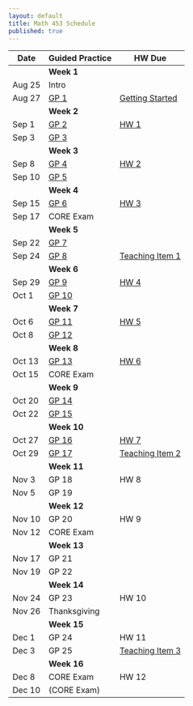 ```yaml
---
layout: default
title: Math 453 Schedule
published: true
---
```








| Date   	| Guided Practice 	|  HW Due 	|
|--------	|---------	|-----------------	|
| 	| **Week 1**     	| |
| Aug 25 	| Intro  |	|
| Aug 27 	| [GP 1](/NSC-Math-453/GP1.html) | [Getting Started](http://www.overleaf.com/docs?snip_uri=https://raw.githubusercontent.com/sergeballif/NSC-Math-453/gh-pages/homework/Math453GettingStarted.tex&splash=none)	|
|     	|   **Week 2**      	|                 	|                	
| Sep 1 	| [GP 2](/NSC-Math-453/GP2.html) | [HW 1](http://www.overleaf.com/docs?snip_uri=https://raw.githubusercontent.com/sergeballif/NSC-Math-453/gh-pages/homework/Math453HW1.tex&splash=none)	|
| Sep 3 	| [GP 3](/NSC-Math-453/GP3.html)  | 	|   
|     	|   **Week 3**      	|                 	|                	
| Sep 8 	| [GP 4](/NSC-Math-453/GP4.html) | [HW 2](http://www.overleaf.com/docs?snip_uri=https://raw.githubusercontent.com/sergeballif/NSC-Math-453/gh-pages/homework/Math453HW2.tex&splash=none) |
| Sep 10 	| [GP 5](/NSC-Math-453/GP5.html) | |    
|     	|   **Week 4**      	|                 	|  
| Sep 15 	| [GP 6](/NSC-Math-453/GP6.html) | [HW 3](http://www.overleaf.com/docs?snip_uri=https://raw.githubusercontent.com/sergeballif/NSC-Math-453/gh-pages/homework/Math453HW3.tex&splash=none)|              	
| Sep 17 	| CORE Exam |	|
|     	|   **Week 5**      	|                 	|                	
| Sep 22 	| [GP 7](/NSC-Math-453/GP7.html) |  |
| Sep 24 	| [GP 8](/NSC-Math-453/GP8.html) | [Teaching Item 1](/NSC-Math-453/TeachingItems.html) |
|     	|   **Week 6**      	|                 	|                	
| Sep 29 	| [GP 9](/NSC-Math-453/GP9.html)  | [HW 4](http://www.overleaf.com/docs?snip_uri=https://raw.githubusercontent.com/sergeballif/NSC-Math-453/gh-pages/homework/Math453HW4.tex&splash=none) |
| Oct 1 	| [GP 10](/NSC-Math-453/GP10.html) |  |    
|     	|   **Week 7**      	|                 	|                	
| Oct 6  	| [GP 11](/NSC-Math-453/GP11.html) | [HW 5](http://www.overleaf.com/docs?snip_uri=https://raw.githubusercontent.com/sergeballif/NSC-Math-453/gh-pages/homework/Math453HW5.tex&splash=none) |
| Oct 8 	| [GP 12](/NSC-Math-453/GP12.html) | 	|        
|     	|   **Week 8**      	|                 	|                	
| Oct 13 	| [GP 13](/NSC-Math-453/GP13.html) | [HW 6](http://www.overleaf.com/docs?snip_uri=https://raw.githubusercontent.com/sergeballif/NSC-Math-453/gh-pages/homework/Math453HW6.tex&splash=none) |
| Oct 15	| CORE Exam  | 	|
|     	|   **Week 9**      	|                 	|           
| Oct 20 	| [GP 14](/NSC-Math-453/GP14.html) |	|     	
| Oct 22  | [GP 15](/NSC-Math-453/GP15.html) |	|
|     	|   **Week 10**      	|                 	|                	
| Oct 27 	| [GP 16](/NSC-Math-453/GP16.html) |	[HW 7](http://www.overleaf.com/docs?snip_uri=https://raw.githubusercontent.com/sergeballif/NSC-Math-453/gh-pages/homework/Math453HW7.tex&splash=none) |
| Oct 29 	| [GP 17](/NSC-Math-453/GP17.html) | [Teaching Item 2](/NSC-Math-453/homework/Math453TeachingItem2.pdf)	|
|     	|   **Week 11**      	|                 	|                	
| Nov 3 	| GP 18  | HW 8 |
| Nov 5 	| GP 19  | 	|          
|     	|   **Week 12**      	|                 	|                	
| Nov 10 	| GP 20 | HW 9 |
| Nov 12 	| CORE Exam | 	|
|     	|   **Week 13**      	|                 	|  
| Nov 17 	| GP 21 |  |
| Nov 19 	| GP 22 | 	|          	
|     	|   **Week 14**      	|                 	|  
| Nov 24 	| GP 23 | HW 10  |
| Nov 26 	| Thanksgiving  |       	|
|     	|   **Week 15**      	|                 	|  
| Dec 1 	| GP 24 | HW 11  |
| Dec 3 	| GP 25 | [Teaching Item 3](/NSC-Math-453/homework/Math453TeachingItem3.pdf)	|          	
|     	|   **Week 16**      	|                 	|  
| Dec 8 	| CORE Exam  | HW 12 |
| Dec 10 	| (CORE Exam)  | 	|
